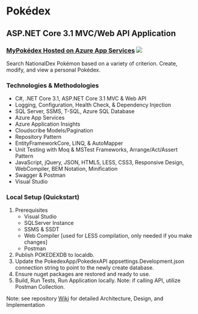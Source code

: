 # Pokédex
<div>
  <h2>ASP.NET Core 3.1 MVC/Web API Application</h2>
  <h3>
    <a href="https://mypokedex.azurewebsites.net/" target="_blank">MyPokédex Hosted on Azure App Services</a>
    <img src="https://img.shields.io/website?logo=microsoft&url=https%3A%2F%2Fmypokedex.azurewebsites.net"/>
  </h3>
  <p>Search NationalDex Pokémon based on a variety of criterion. Create, modify, and view a personal Pokédex.</p>
</div>

<div>
  <h3>Technologies & Methodologies</h3>
  <ul>
    <li>C#, .NET Core 3.1, ASP.NET Core 3.1 MVC & Web API</li>
    <li>Logging, Configuration, Health Check, & Dependency Injection</li>
    <li>SQL Server, SSMS, T-SQL, Azure SQL Database</li>
    <li>Azure App Services</li>
    <li>Azure Application Insights</li>
    <li>Cloudscribe Models/Pagination</li>
    <li>Repository Pattern</li>
    <li>EntityFrameworkCore, LINQ, & AutoMapper</li>
    <li>Unit Testing with Moq & MSTest Frameworks, Arrange/Act/Assert Pattern</li>
    <li>JavaScript, jQuery, JSON, HTML5, LESS, CSS3, Responsive Design, WebCompiler, BEM Notation, Minification</li>
    <li>Swagger & Postman</li>
    <li>Visual Studio</li>
  </ul>
  <h3>Local Setup (Quickstart)</h3>
  <ol>
    <li>
      <span>Prerequisites</span>
      <ul>
        <li>Visual Studio</li>
        <li>SQLServer Instance</li>
        <li>SSMS & SSDT</li>
        <li>Web Compiler [used for LESS compilation, only needed if you make changes]</li>
        <li>Postman</li>
      </ul>
    </li>
    <li>Publish POKEDEXDB to localdb.</li>
    <li>Update the PokedexApp/PokedexAPI appsettings.Development.json connection string to point to the newly create database.</li>
    <li>Ensure nuget packages are restored and ready to use.</li>
    <li>Build, Run Tests, Run Application locally. Note: if calling API, utilize Postman Collection.</li>
  </ol>
  <p>Note: see repository <a href="https://github.com/pobruno/MongaDex/wiki">Wiki</a> for detailed Architecture, Design, and Implementation</p> 
</div>
